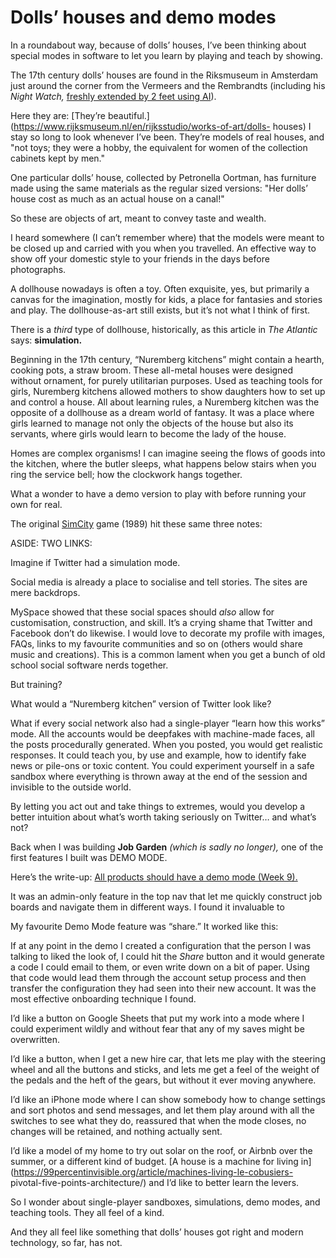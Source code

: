 # Dolls’ houses and demo modes

In a roundabout way, because of dolls’ houses, I’ve been thinking about
special modes in software to let you learn by playing and teach by showing.

The 17th century dolls’ houses are found in the Riksmuseum in Amsterdam just
around the corner from the Vermeers and the Rembrandts (including his _Night
Watch,_ [freshly extended by 2 feet using
AI](https://kottke.org/21/06/a-rembrandt-masterpiece-uncropped-by-ai)).

Here they are: [They’re
beautiful.](https://www.rijksmuseum.nl/en/rijksstudio/works-of-art/dolls-
houses) I stay so long to look whenever I’ve been. They’re models of real
houses, and "not toys; they were a hobby, the equivalent for women of the
collection cabinets kept by men."

One particular dolls’ house, collected by Petronella Oortman, has furniture
made using the same materials as the regular sized versions: "Her dolls’ house
cost as much as an actual house on a canal!"

So these are objects of art, meant to convey taste and wealth.

I heard somewhere (I can’t remember where) that the models were meant to be
closed up and carried with you when you travelled. An effective way to show
off your domestic style to your friends in the days before photographs.

A dollhouse nowadays is often a toy. Often exquisite, yes, but primarily a
canvas for the imagination, mostly for kids, a place for fantasies and stories
and play. The dollhouse-as-art still exists, but it’s not what I think of
first.

There is a _third_ type of dollhouse, historically, as this article in _The
Atlantic_ says: **simulation.**

Beginning in the 17th century, “Nuremberg kitchens” might contain a hearth,
cooking pots, a straw broom. These all-metal houses were designed without
ornament, for purely utilitarian purposes. Used as teaching tools for girls,
Nuremberg kitchens allowed mothers to show daughters how to set up and control
a house. All about learning rules, a Nuremberg kitchen was the opposite of a
dollhouse as a dream world of fantasy. It was a place where girls learned to
manage not only the objects of the house but also its servants, where girls
would learn to become the lady of the house.

Homes are complex organisms! I can imagine seeing the flows of goods into the
kitchen, where the butler sleeps, what happens below stairs when you ring the
service bell; how the clockwork hangs together.

What a wonder to have a demo version to play with before running your own for
real.

The original
[SimCity](<https://en.wikipedia.org/wiki/SimCity_(1989_video_game)>) game
(1989) hit these same three notes:

ASIDE: TWO LINKS:

Imagine if Twitter had a simulation mode.

Social media is already a place to socialise and tell stories. The sites are
mere backdrops.

MySpace showed that these social spaces should _also_ allow for customisation,
construction, and skill. It’s a crying shame that Twitter and Facebook don’t
do likewise. I would love to decorate my profile with images, FAQs, links to
my favourite communities and so on (others would share music and creations).
This is a common lament when you get a bunch of old school social software
nerds together.

But training?

What would a “Nuremberg kitchen” version of Twitter look like?

What if every social network also had a single-player “learn how this works”
mode. All the accounts would be deepfakes with machine-made faces, all the
posts procedurally generated. When you posted, you would get realistic
responses. It could teach you, by use and example, how to identify fake news
or pile-ons or toxic content. You could experiment yourself in a safe sandbox
where everything is thrown away at the end of the session and invisible to the
outside world.

By letting you act out and take things to extremes, would you develop a better
intuition about what’s worth taking seriously on Twitter… and what’s not?

Back when I was building **Job Garden** _(which is sadly no longer),_ one of
the first features I built was DEMO MODE.

Here’s the write-up: [All products should have a demo mode (Week
9).](https://link.medium.com/YElxVs8HRhb)

It was an admin-only feature in the top nav that let me quickly construct job
boards and navigate them in different ways. I found it invaluable to

My favourite Demo Mode feature was “share.” It worked like this:

If at any point in the demo I created a configuration that the person I was
talking to liked the look of, I could hit the _Share_ button and it would
generate a code I could email to them, or even write down on a bit of paper.
Using that code would lead them through the account setup process and then
transfer the configuration they had seen into their new account. It was the
most effective onboarding technique I found.

I’d like a button on Google Sheets that put my work into a mode where I could
experiment wildly and without fear that any of my saves might be overwritten.

I’d like a button, when I get a new hire car, that lets me play with the
steering wheel and all the buttons and sticks, and lets me get a feel of the
weight of the pedals and the heft of the gears, but without it ever moving
anywhere.

I’d like an iPhone mode where I can show somebody how to change settings and
sort photos and send messages, and let them play around with all the switches
to see what they do, reassured that when the mode closes, no changes will be
retained, and nothing actually sent.

I’d like a model of my home to try out solar on the roof, or Airbnb over the
summer, or a different kind of budget. [A house is a machine for living
in](https://99percentinvisible.org/article/machines-living-le-cobusiers-
pivotal-five-points-architecture/) and I’d like to better learn the levers.

So I wonder about single-player sandboxes, simulations, demo modes, and
teaching tools. They all feel of a kind.

And they all feel like something that dolls’ houses got right and modern
technology, so far, has not.
